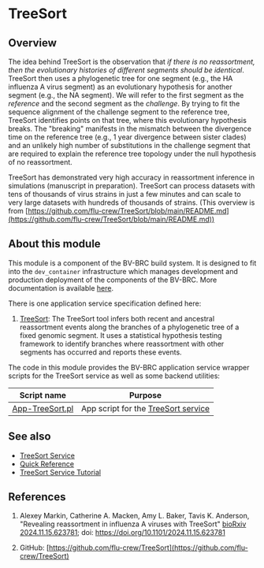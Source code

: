 # TreeSort

## Overview

The idea behind TreeSort is the observation that *if there is no reassortment, then the evolutionary histories of different segments should be identical*. TreeSort then uses a phylogenetic tree for one segment (e.g., the HA influenza A virus segment) as an evolutionary hypothesis for another segment (e.g., the NA segment). We will refer to the first segment as the *reference* and the second segment as the *challenge*. By trying to fit the sequence alignment of the challenge segment to the reference tree, TreeSort identifies points on that tree, where this evolutionary hypothesis breaks. The "breaking" manifests in the mismatch between the divergence time on the reference tree (e.g., 1 year divergence between sister clades) and an unlikely high number of substitutions in the challenge segment that are required to explain the reference tree topology under the null hypothesis of no reassortment.

TreeSort has demonstrated very high accuracy in reassortment inference in simulations (manuscript in preparation). TreeSort can process datasets with tens of thousands of virus strains in just a few minutes and can scale to very large datasets with hundreds of thousands of strains. (This overview is from [https://github.com/flu-crew/TreeSort/blob/main/README.md](https://github.com/flu-crew/TreeSort/blob/main/README.md))

## About this module

This module is a component of the BV-BRC build system. It is designed to fit into the
`dev_container` infrastructure which manages development and production deployment of
the components of the BV-BRC. More documentation is available [here](https://github.com/BV-BRC/dev_container/tree/master/README.md).

There is one application service specification defined here:

1. [TreeSort](app_specs/TreeSort.md): The TreeSort tool infers both recent and ancestral reassortment events along the branches of a phylogenetic tree of a fixed genomic segment. It uses a statistical hypothesis testing framework to identify branches where reassortment with other segments has occurred and reports these events.

The code in this module provides the BV-BRC application service wrapper scripts for the TreeSort service as well
as some backend utilities:

| Script name | Purpose |
| ----------- | ------- |
| [App-TreeSort.pl](service-scripts/App-TreeSort.pl) | App script for the [TreeSort service](https://www.bv-brc.org/docs/quick_references/services/treesort_service.html) |

## See also

* [TreeSort Service](https://www.bv-brc.org/app/TreeSort)
* [Quick Reference](https://www.bv-brc.org/docs/quick_references/services/treesort_service.html)
* [TreeSort Service Tutorial](https://www.bv-brc.org/docs/tutorial/treesort/treesort.html)

## References


1. Alexey Markin, Catherine A. Macken, Amy L. Baker, Tavis K. Anderson, "Revealing reassortment in influenza A viruses with TreeSort"
[bioRxiv 2024.11.15.623781](https://www.biorxiv.org/content/10.1101/2024.11.15.623781v1); doi: https://doi.org/10.1101/2024.11.15.623781

2. GitHub: [https://github.com/flu-crew/TreeSort](https://github.com/flu-crew/TreeSort)




